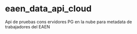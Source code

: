 # eaen_data_api_cloud
Api de pruebas cons ervidores PG en la nube para metadata de trabajadores del EAEN
